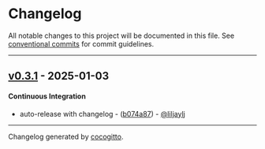 # Changelog
All notable changes to this project will be documented in this file. See [conventional commits](https://www.conventionalcommits.org/) for commit guidelines.

- - -
## [v0.3.1](https://github.com/liljaylj/tg-notify/compare/b074a8768ac387f57e5c844c287112f8e7b3651c..v0.3.1) - 2025-01-03
#### Continuous Integration
- auto-release with changelog - ([b074a87](https://github.com/liljaylj/tg-notify/commit/b074a8768ac387f57e5c844c287112f8e7b3651c)) - [@liljaylj](https://github.com/liljaylj)

- - -

Changelog generated by [cocogitto](https://github.com/cocogitto/cocogitto).